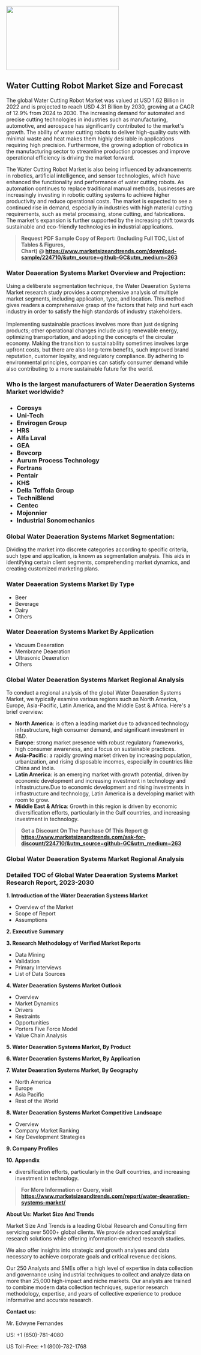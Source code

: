 <p><img class="alignnone size-medium wp-image-20088" src="https://ffe5etoiles.com/wp-content/uploads/2024/12/MST1-300x171.png" alt="" width="300" height="171" /></p><h2>Water Cutting Robot Market Size and Forecast</h2><p>The global Water Cutting Robot Market was valued at USD 1.62 Billion in 2022 and is projected to reach USD 4.31 Billion by 2030, growing at a CAGR of 12.9% from 2024 to 2030. The increasing demand for automated and precise cutting technologies in industries such as manufacturing, automotive, and aerospace has significantly contributed to the market's growth. The ability of water cutting robots to deliver high-quality cuts with minimal waste and heat makes them highly desirable in applications requiring high precision. Furthermore, the growing adoption of robotics in the manufacturing sector to streamline production processes and improve operational efficiency is driving the market forward.</p><p>The Water Cutting Robot Market is also being influenced by advancements in robotics, artificial intelligence, and sensor technologies, which have enhanced the functionality and performance of water cutting robots. As automation continues to replace traditional manual methods, businesses are increasingly investing in robotic cutting systems to achieve higher productivity and reduce operational costs. The market is expected to see a continued rise in demand, especially in industries with high material cutting requirements, such as metal processing, stone cutting, and fabrications. The market's expansion is further supported by the increasing shift towards sustainable and eco-friendly technologies in industrial applications.</p></p><blockquote id="" class=""><strong>Request PDF Sample Copy of Report: (Including Full TOC, List of Tables &amp; Figures, Chart)&nbsp;@&nbsp;<strong><a href="https://www.marketsizeandtrends.com/download-sample/224710/&utm_source=github-GC&utm_medium=263" target="_blank">https://www.marketsizeandtrends.com/download-sample/224710/&utm_source=github-GC&utm_medium=263</a></strong></strong></blockquote><h3 id="" class="">Water Deaeration Systems Market&nbsp;Overview and Projection:</h3><p id="" class="">Using a deliberate segmentation technique, the Water Deaeration Systems Market research study provides a comprehensive analysis of multiple market segments, including application, type, and location. This method gives readers a comprehensive grasp of the factors that help and hurt each industry in order to satisfy the high standards of industry stakeholders. <br /> <br />Implementing sustainable practices involves more than just designing products; other operational changes include using renewable energy, optimizing transportation, and adopting the concepts of the circular economy. Making the transition to sustainability sometimes involves large upfront costs, but there are also long-term benefits, such improved brand reputation, customer loyalty, and regulatory compliance. By adhering to environmental principles, companies can satisfy consumer demand while also contributing to a more sustainable future for the world.</p><h3 id="" class="">Who is the largest manufacturers of&nbsp;Water Deaeration Systems Market worldwide?</h3><h3 class=""><p><ul><li>Corosys </li><li> Uni-Tech </li><li> Envirogen Group </li><li> HRS </li><li> Alfa Laval </li><li> GEA </li><li> Bevcorp </li><li> Aurum Process Technology </li><li> Fortrans </li><li> Pentair </li><li> KHS </li><li> Della Toffola Group </li><li> TechniBlend </li><li> Centec </li><li> Mojonnier </li><li> Industrial Sonomechanics</li></ul></p></h3><h3 id="" class="">Global&nbsp;Water Deaeration Systems Market Segmentation:</h3><p id="" class="">Dividing the market into discrete categories according to specific criteria, such type and application, is known as segmentation analysis. This aids in identifying certain client segments, comprehending market dynamics, and creating customized marketing plans.</p><h3 id="" class="">Water Deaeration Systems Market&nbsp;By Type</h3><p><p><ul><li>Beer</li><li> Beverage</li><li> Dairy</li><li> Others</p></li></ul></p></p><h3 id="" class="">Water Deaeration Systems Market&nbsp;By Application</h3><p class=""><p><ul><li>Vacuum Deaeration</li><li> Membrane Deaeration</li><li> Ultrasonic Deaeration</li><li> Others</li></ul></p></p><h3 id="" class="">Global Water Deaeration Systems Market Regional Analysis</h3><p id="" class="">To conduct a regional analysis of the global Water Deaeration Systems Market, we typically examine various regions such as North America, Europe, Asia-Pacific, Latin America, and the Middle East &amp; Africa. Here's a brief overview:</p><ul><li><strong>North America</strong>: is often a leading market due to advanced technology infrastructure, high consumer demand, and significant investment in R&amp;D.</li><li><strong>Europe</strong>: strong market presence with robust regulatory frameworks, high consumer awareness, and a focus on sustainable practices.</li><li><strong>Asia-Pacific</strong>: a rapidly growing market driven by increasing population, urbanization, and rising disposable incomes, especially in countries like China and India.</li><li><strong>Latin America</strong>: is an emerging market with growth potential, driven by economic development and increasing investment in technology and infrastructure.Due to economic development and rising investments in infrastructure and technology, Latin America is a developing market with room to grow.</li><li><strong>Middle East &amp; Africa</strong>: Growth in this region is driven by economic diversification efforts, particularly in the Gulf countries, and increasing investment in technology.</li></ul><blockquote id="" class=""><strong>Get a Discount On The Purchase Of This Report @ <strong><a href="https://www.marketsizeandtrends.com/ask-for-discount/224710/&utm_source=github-GC&utm_medium=263" target="_blank">https://www.marketsizeandtrends.com/ask-for-discount/224710/&utm_source=github-GC&utm_medium=263</a></strong></strong></blockquote><h3 id="" class="">Global Water Deaeration Systems Market Regional Analysis</h3><h3 id="" class="">Detailed TOC of Global Water Deaeration Systems Market Research Report, 2023-2030</h3><p id="" class=""><strong>1. Introduction of the Water Deaeration Systems Market</strong></p><ul><li>Overview of the Market</li><li>Scope of Report</li><li>Assumptions</li></ul><p id="" class=""><strong>2. Executive Summary</strong></p><p id="" class=""><strong>3. Research Methodology of Verified Market Reports</strong></p><ul><li>Data Mining</li><li>Validation</li><li>Primary Interviews</li><li>List of Data Sources</li></ul><p id="" class=""><strong>4. Water Deaeration Systems Market Outlook</strong></p><ul><li>Overview</li><li>Market Dynamics</li><li>Drivers</li><li>Restraints</li><li>Opportunities</li><li>Porters Five Force Model</li><li>Value Chain Analysis</li></ul><p id="" class=""><strong>5. Water Deaeration Systems Market, By Product</strong></p><p id="" class=""><strong>6. Water Deaeration Systems Market, By Application</strong></p><p id="" class=""><strong>7. Water Deaeration Systems Market, By Geography</strong></p><ul><li>North America</li><li>Europe</li><li>Asia Pacific</li><li>Rest of the World</li></ul><p id="" class=""><strong>8. Water Deaeration Systems Market Competitive Landscape</strong></p><ul><li>Overview</li><li>Company Market Ranking</li><li>Key Development Strategies</li></ul><p id="" class=""><strong>9. Company Profiles</strong></p><p id="" class=""><strong>10. Appendix</strong></p><ul><li>diversification efforts, particularly in the Gulf countries, and increasing investment in technology.</li></ul><blockquote id="" class=""><strong>For More Information or Query, visit <strong><strong><a href="https://www.marketsizeandtrends.com/report/water-deaeration-systems-market/" target="_blank">https://www.marketsizeandtrends.com/report/water-deaeration-systems-market/</a></strong></strong></strong></blockquote><p id="" class=""><strong>About Us: Market Size And Trends</strong></p><p id="" class="">Market Size And Trends is a leading Global Research and Consulting firm servicing over 5000+ global clients. We provide advanced analytical research solutions while offering information-enriched research studies.</p><p id="" class="">We also offer insights into strategic and growth analyses and data necessary to achieve corporate goals and critical revenue decisions.</p><p id="" class="">Our 250 Analysts and SMEs offer a high level of expertise in data collection and governance using industrial techniques to collect and analyze data on more than 25,000 high-impact and niche markets. Our analysts are trained to combine modern data collection techniques, superior research methodology, expertise, and years of collective experience to produce informative and accurate research.</p><p id="" class=""><strong>Contact us:</strong></p><p id="" class="">Mr. Edwyne Fernandes</p><p id="" class="">US: +1 (650)-781-4080</p><p id="" class="">US Toll-Free: +1 (800)-782-1768</p>
